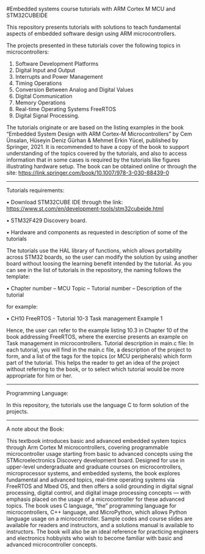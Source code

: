#Embedded systems course tutorials with ARM Cortex M MCU and STM32CUBEIDE 

This repository presents tutorials with solutions to teach fundamental aspects of embedded software design using ARM microcontrollers.   

The projects presented in these tutorials cover the following topics in microcontrollers:
1.	Software Development Platforms
2.	Digital Input and Output
3.	Interrupts and Power Management
4.	Timing Operations
5.	Conversion Between Analog and Digital Values
6.	Digital Communication
7.	Memory Operations
8.	Real-time Operating Systems FreeRTOS
9.	Digital Signal Processing.
    
The tutorials originate or are based on the listing examples in the book “Embedded System Design with ARM Cortex-M Microcontrollers” by Cem Ünsalan, Hüseyin Deniz Gürhan & Mehmet Erkin Yücel, published by Springer, 2021.
It is recommended to have a copy of the book to support understanding of the topics covered by the tutorials, and also to access information that in some cases is required by the tutorials like figures illustrating hardware setup. The book can be obtained online or through the site: https://link.springer.com/book/10.1007/978-3-030-88439-0

**************************************************************************************
Tutorials requirements: 

•	Download STM32CUBE IDE through the link:
https://www.st.com/en/development-tools/stm32cubeide.html

•	STM32F429 Discovery board. 

•	Hardware and components as requested in description of some of the tutorials

The tutorials use the HAL library of functions, which allows portability across STM32 boards, so the user can modify the solution by using another board without loosing the learning benefit intended by the tutorial. 
As you can see in the list of tutorials in the repository, the naming follows the template:

•	Chapter number – MCU Topic – Tutorial number – Description of the tutorial

for example:

•	CH10 FreeRTOS - Tutorial 10-3 Task management Example 1 

Hence, the user can refer to the example listing 10.3 in Chapter 10 of the book addressing FreeRTOS, where the exercise presents an example on Task management in microcontrollers. 
Tutorial description in main.c file:
In each tutorial, you will find in the main.c file, a description of the project to form, and a list of the tags for the topics (or MCU peripherals) which form part of the tutorial. This helps the reader to get an idea of the project without referring to the book, or to select which tutorial would be more appropriate for him or her.

***************************************************************************************
Programming Language:

In this repository, the tutorials use the language C to form solution of the projects. 
***************************************************************************************

A note about the Book:

This textbook introduces basic and advanced embedded system topics through Arm Cortex M microcontrollers, covering programmable microcontroller usage starting from basic to advanced concepts using the STMicroelectronics Discovery development board. Designed for use in upper-level undergraduate and graduate courses on microcontrollers, microprocessor systems, and embedded systems, the book explores fundamental and advanced topics, real-time operating systems via FreeRTOS and Mbed OS, and then offers a solid grounding in digital signal processing, digital control, and digital image processing concepts — with emphasis placed on the usage of a microcontroller for these advanced topics. The book uses C language, “the” programming language for microcontrollers, C++ language, and MicroPython, which allows Python language usage on a microcontroller. Sample codes and course slides are available for readers and instructors, and a solutions manual is available to instructors. The book will also be an ideal reference for practicing engineers and electronics hobbyists who wish to become familiar with basic and advanced microcontroller concepts. 
